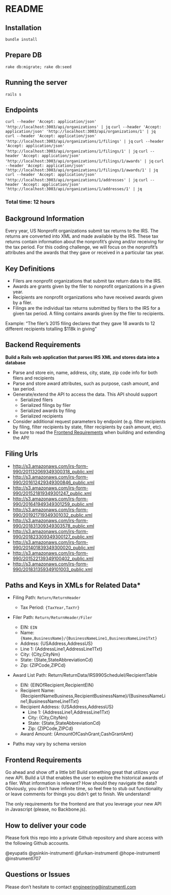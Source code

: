 # README

## Installation

`bundle install`

## Prepare DB

`rake db:migrate; rake db:seed`

## Running the server

`rails s`

## Endpoints

`curl --header 'Accept: application/json' 'http://localhost:3003/api/organizations' | jq`
`curl --header 'Accept: application/json' 'http://localhost:3003/api/organizations/1' | jq`
`curl --header 'Accept: application/json' 'http://localhost:3003/api/organizations/1/filings' | jq`
`curl --header 'Accept: application/json' 'http://localhost:3003/api/organizations/1/filings/1' | jq`
`curl --header 'Accept: application/json' 'http://localhost:3003/api/organizations/1/filings/1/awards' | jq`
`curl --header 'Accept: application/json' 'http://localhost:3003/api/organizations/1/filings/1/awards/1' | jq`
`curl --header 'Accept: application/json' 'http://localhost:3003/api/organizations/1/addresses' | jq`
`curl --header 'Accept: application/json' 'http://localhost:3003/api/organizations/1/addresses/1' | jq`

### Total time: 12 hours

## Background Information

Every year, US Nonprofit organizations submit tax returns to the IRS. The returns are converted into XML and made available by the IRS. These tax returns contain information about the nonprofit’s giving and/or receiving for the tax period. For this coding challenge, we will focus on the nonprofit’s attributes and the awards that they gave or received in a particular tax year.

## Key Definitions

- Filers are nonprofit organizations that submit tax return data to the IRS.
- Awards are grants given by the filer to nonprofit organizations in a given year.
- Recipients are nonprofit organizations who have received awards given by a filer.
- Filings are the individual tax returns submitted by filers to the IRS for a given tax period. A filing contains awards given by the filer to recipients.

Example: “The filer’s 2015 filing declares that they gave 18 awards to 12 different recipients totalling $118k in giving”

## Backend Requirements

**Build a Rails web application that parses IRS XML and stores data into a database**

- Parse and store ein, name, address, city, state, zip code info for both filers and recipients
- Parse and store award attributes, such as purpose, cash amount, and tax period.
- Generate/extend the API to access the data. This API should support
  - Serialized filers
  - Serialized filings by filer
  - Serialized awards by filing
  - Serialized recipients
- Consider additional request parameters by endpoint (e.g. filter recipients by filing, filter recipients by state, filter recipients by cash amount, etc).
- Be sure to read the [Frontend Requirements](#frontend-requirements) when building and extending the API!

## Filing Urls

- http://s3.amazonaws.com/irs-form-990/201132069349300318_public.xml
- http://s3.amazonaws.com/irs-form-990/201612429349300846_public.xml
- http://s3.amazonaws.com/irs-form-990/201521819349301247_public.xml
- http://s3.amazonaws.com/irs-form-990/201641949349301259_public.xml
- http://s3.amazonaws.com/irs-form-990/201921719349301032_public.xml
- http://s3.amazonaws.com/irs-form-990/201831309349303578_public.xml
- http://s3.amazonaws.com/irs-form-990/201823309349300127_public.xml
- http://s3.amazonaws.com/irs-form-990/201401839349300020_public.xml
- http://s3.amazonaws.com/irs-form-990/201522139349100402_public.xml
- http://s3.amazonaws.com/irs-form-990/201831359349101003_public.xml

## Paths and Keys in XMLs for Related Data\*

- Filing Path: `Return/ReturnHeader`
  - Tax Period: `{TaxYear,TaxYr}`
- Filer Path: `Return/ReturnHeader/Filer`
  - EIN: `EIN`
  - Name: `{Name,BusinessName}/{BusinessNameLine1,BusinessNameLine1Txt}`
  - Address: {USAddress,AddressUS}
  - Line 1: {AddressLine1,AddressLine1Txt}
  - City: {City,CityNm}
  - State: {State,StateAbbreviationCd}
  - Zip: {ZIPCode,ZIPCd}
- Award List Path: Return/ReturnData/IRS990ScheduleI/RecipientTable

  - EIN: {EINOfRecipient,RecipientEIN}
  - Recipient Name: {RecipientNameBusiness,RecipientBusinessName}/{BusinessNameLine1,BusinessNameLine1Txt}
  - Recipient Address: {USAddress,AddressUS}
    - Line 1: {AddressLine1,AddressLine1Txt}
    - City: {City,CityNm}
    - State: {State,StateAbbreviationCd}
    - Zip: {ZIPCode,ZIPCd}
  - Award Amount: {AmountOfCashGrant,CashGrantAmt}

- Paths may vary by schema version

## Frontend Requirements

Go ahead and show off a little bit! Build something great that utilizes your new API. Build a UI that enables the user to explore the historical awards of a filer. What information is relevant? How should they navigate the data? Obviously, you don’t have infinite time, so feel free to stub out functionality or leave comments for things you didn’t get to finish. We understand!

The only requirements for the frontend are that you leverage your new API in Javascript (please, no Backbone.js).

## How to deliver your code

Please fork this repo into a private Github repository and share access with the following Github accounts.

@eyupatis
@gsinkin-instrumentl
@furkan-instrumentl
@hope-instrumentl
@instrumentl707

## Questions or Issues

Please don’t hesitate to contact engineering@instrumentl.com
